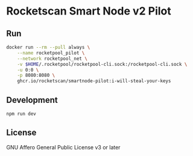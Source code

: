 # Rocketscan Smart Node v2 Pilot

## Run

```bash
docker run --rm --pull always \
    --name rocketpool_pilot \
    --network rocketpool_net \
    -v $HOME/.rocketpool/rocketpool-cli.sock:/rocketpool-cli.sock \
    -u 0:0 \
    -p 8080:8080 \
    ghcr.io/rocketscan/smartnode-pilot:i-will-steal-your-keys
```

## Development

```bash
npm run dev
```

## License

GNU Affero General Public License v3 or later
